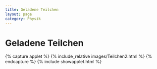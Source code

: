 ```yaml
---
title: Geladene Teilchen
layout: page
category: Physik
---
```


# Geladene Teilchen


{% capture applet %} {% include_relative images/Teilchen2.html %} {% endcapture %}
{% include showapplet.html %}
